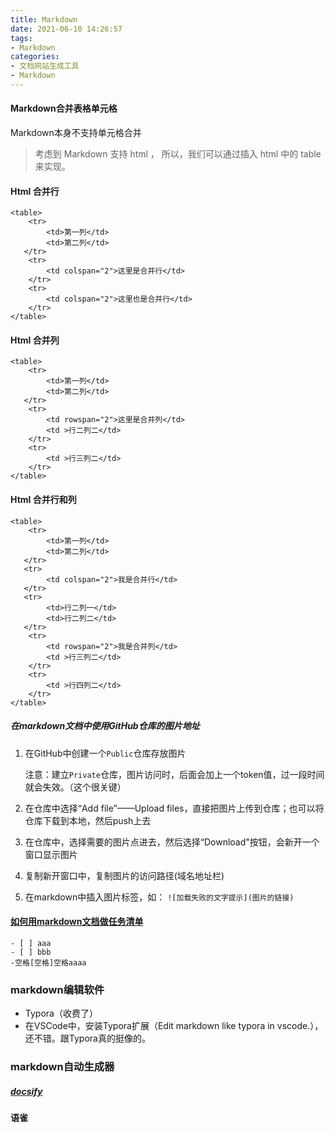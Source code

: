 ```yaml
---
title: Markdown
date: 2021-06-10 14:26:57
tags: 
- Markdown
categories: 
- 文档网站生成工具
- Markdown
---
```


#### Markdown合并表格单元格

Markdown本身不支持单元格合并

> 考虑到 Markdown 支持 html ，
> 所以，我们可以通过插入 html 中的 table 来实现。

#### Html 合并行

```
<table>
    <tr>
        <td>第一列</td> 
        <td>第二列</td> 
   </tr>
    <tr>
        <td colspan="2">这里是合并行</td>    
    </tr>
    <tr>
        <td colspan="2">这里也是合并行</td>    
    </tr>
</table>
```

#### Html 合并列

```
<table>
    <tr>
        <td>第一列</td> 
        <td>第二列</td> 
   </tr>
    <tr>
        <td rowspan="2">这里是合并列</td>    
        <td >行二列二</td>  
    </tr>
    <tr>
        <td >行三列二</td>  
    </tr>
</table>
```

#### Html 合并行和列

```
<table>
    <tr>
        <td>第一列</td> 
        <td>第二列</td> 
   </tr>
   <tr>
        <td colspan="2">我是合并行</td>    
   </tr>
   <tr>
        <td>行二列一</td> 
        <td>行二列二</td> 
   </tr>
    <tr>
        <td rowspan="2">我是合并列</td>    
        <td >行三列二</td>  
    </tr>
    <tr>
        <td >行四列二</td>  
    </tr>
</table>
```

##### 在markdown文档中使用GitHub仓库的图片地址

1. 在GitHub中创建一个`Public`仓库存放图片

   注意：建立`Private`仓库，图片访问时，后面会加上一个token值，过一段时间就会失效。（这个很关键）

2. 在仓库中选择“Add file”——Upload files，直接把图片上传到仓库；也可以将仓库下载到本地，然后push上去
3. 在仓库中，选择需要的图片点进去，然后选择“Download"按钮，会新开一个窗口显示图片
4. 复制新开窗口中，复制图片的访问路径(域名地址栏)
5. 在markdown中插入图片标签，如： `![加载失败的文字提示](图片的链接)`

#### [如何用markdown文档做任务清单](https://jingyan.baidu.com/article/ab69b27090131d2ca7189f85.html)

```
- [ ] aaa
- [ ] bbb
-空格[空格]空格aaaa
```

### markdown编辑软件

- Typora（收费了）
- 在VSCode中，安装Typora扩展（Edit markdown like typora in vscode.），还不错。跟Typora真的挺像的。

### markdown自动生成器

##### [docsify](https://docsify.js.org/#/)

#### 语雀
